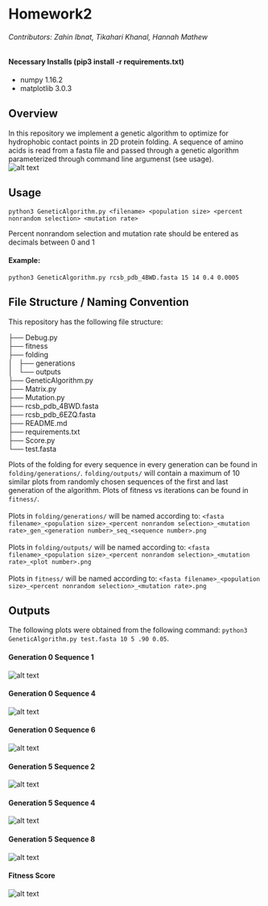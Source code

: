 # Homework2
###### Contributors: Zahin Ibnat, Tikahari Khanal, Hannah Mathew
#### Necessary Installs (pip3 install -r requirements.txt)
* numpy 1.16.2
* matplotlib 3.0.3

## Overview
In this repository we implement a genetic algorithm to optimize for hydrophobic contact points in 2D protein folding. A sequence of amino acids is read from a fasta file and passed through a genetic algorithm parameterized through command line argumenst (see usage). <br/>
![alt text](https://github.com/ibnatz16/Homework2/blob/master/imgs/GeneticAlgorithm.png?raw=true)
## Usage <br/>
    python3 GeneticAlgorithm.py <filename> <population size> <percent nonrandom selection> <mutation rate>
Percent nonrandom selection and mutation rate should be entered as decimals between 0 and 1
#### Example:
    python3 GeneticAlgorithm.py rcsb_pdb_4BWD.fasta 15 14 0.4 0.0005

## File Structure / Naming Convention <br/>
This repository has the following file structure:<br/>

├── Debug.py<br/>
├── fitness<br/>
├── folding<br/>
│   ├── generations<br/>
│   └── outputs<br/>
├── GeneticAlgorithm.py<br/>
├── Matrix.py<br/>
├── Mutation.py<br/>
├── rcsb_pdb_4BWD.fasta<br/>
├── rcsb_pdb_6EZQ.fasta<br/>
├── README.md<br/>
├── requirements.txt<br/>
├── Score.py<br/>
└── test.fasta<br/>

Plots of the folding for every sequence in every generation can be found in `folding/generations/`. `folding/outputs/` will contain a maximum of 10 similar plots from randomly chosen sequences of the first and last generation of the algorithm. Plots of fitness vs iterations can be found in `fitness/`.<br/><br/>
Plots in `folding/generations/` will be named according to: `<fasta filename>_<population size>_<percent nonrandom selection>_<mutation rate>_gen_<generation number>_seq_<sequence number>.png`<br/><br/>
Plots in `folding/outputs/` will be named according to:  `<fasta filename>_<population size>_<percent nonrandom selection>_<mutation rate>_<plot number>.png`<br/><br/>
Plots in `fitness/` will be named according to: `<fasta filename>_<population size>_<percent nonrandom selection>_<mutation rate>.png`<br/>

## Outputs
The following plots were obtained from the following command: `python3 GeneticAlgorithm.py test.fasta 10 5 .90 0.05`.
#### Generation 0 Sequence 1
![alt text](https://github.com/ibnatz16/Homework2/blob/master/imgs/ex1_gen0.png)
#### Generation 0 Sequence 4
![alt text](https://github.com/ibnatz16/Homework2/blob/master/imgs/ex2_gen0.png)
#### Generation 0 Sequence 6
![alt text](https://github.com/ibnatz16/Homework2/blob/master/imgs/ex3_gen0.png)
#### Generation 5 Sequence 2
![alt text](https://github.com/ibnatz16/Homework2/blob/master/imgs/ex1_genF.png)
#### Generation 5 Sequence 4
![alt text](https://github.com/ibnatz16/Homework2/blob/master/imgs/ex2_genF.png)
#### Generation 5 Sequence 8
![alt text](https://github.com/ibnatz16/Homework2/blob/master/imgs/ex3_genF.png)
#### Fitness Score
![alt text](https://github.com/ibnatz16/Homework2/blob/master/imgs/fitness.png)
